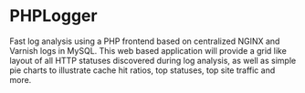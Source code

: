 PHPLogger
=========

Fast log analysis using a PHP frontend based on centralized NGINX and Varnish logs in MySQL. This web based application will provide a grid like layout of all HTTP statuses discovered during log analysis, as well as simple pie charts to illustrate cache hit ratios, top statuses, top site traffic and more. 
